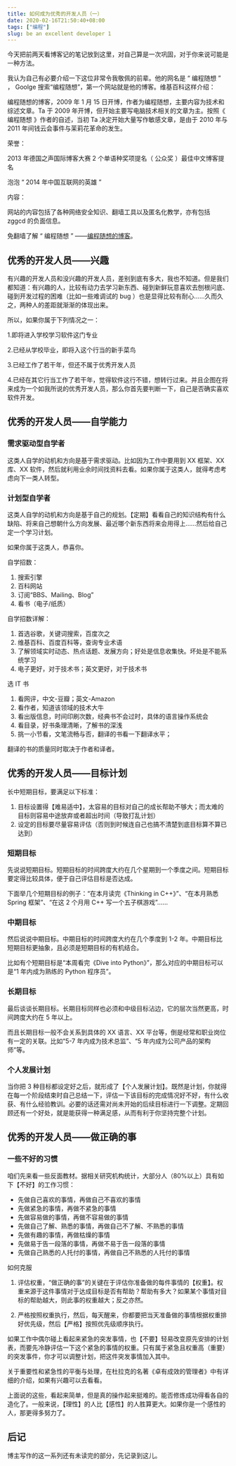 ```yaml
---
title: 如何成为优秀的开发人员（一）
date: 2020-02-16T21:50:40+08:00
tags: ["编程"]
slug: be an excellent developer 1
---
```


今天把前两天看博客记的笔记放到这里，对自己算是一次巩固，对于你来说可能是一种方法。

我认为自己有必要介绍一下这位非常令我敬佩的前辈。他的网名是 “ 编程随想 ” ， Goolge 搜索“编程随想”，第一个网站就是他的博客。维基百科这样介绍：

编程随想的博客，2009 年 1 月 15 日开博，作者为编程随想，主要内容为技术和综述文章。Ta 于 2009 年开博，但开始主要写电脑技术相关的文章为主。按照《 编程随想 》作者的自述，当初 Ta 决定开始大量写作敏感文章，是由于 2010 年与 2011 年间钱云会事件与茉莉花革命的发生。

荣誉：

2013 年德国之声国际博客大赛 2 个单语种奖项提名（ 公众奖 ）最佳中文博客提名

泡泡 “ 2014 年中国互联网的英雄 ”

内容：

网站的内容包括了各种网络安全知识、翻墙工具以及匿名化教学，亦有包括 zggcd 的负面信息。

免翻墙了解 “ 编程随想 ” ——[编程随想的博客](http://www.chezaiyi.cn/psychology/320523.html)。

## 优秀的开发人员——兴趣

有兴趣的开发人员和没兴趣的开发人员，差别到底有多大，我也不知道。但是我们都知道：有兴趣的人，比较有动力去学习新东西、碰到新鲜玩意喜欢去刨根问底、碰到开发过程的困难（比如一些难调试的 bug ）也是显得比较有耐心……久而久之，两种人的差距就渐渐的体现出来。

所以，如果你属于下列情况之一：

1.即将进入学校学习软件这门专业

2.已经从学校毕业，即将入这个行当的新手菜鸟

3.已经工作了若干年，但还不属于优秀开发人员

4.已经在其它行当工作了若干年，觉得软件这行不错，想转行过来。并且企图在将来成为一个如我所说的优秀开发人员，那么你首先要判断一下，自己是否确实喜欢软件开发。

## 优秀的开发人员——自学能力

### 需求驱动型自学者

这类人自学的动机和方向是基于需求驱动。比如因为工作中要用到 XX 框架、XX 库、XX 软件，然后就利用业余时间找资料去看。如果你属于这类人，就得考虑考虑向下一类人转型。

### 计划型自学者

这类人自学的动机和方向是基于自己的规划。【定期】看看自己的知识结构有什么缺陷、将来自己想朝什么方向发展、最近哪个新东西将来会用得上……然后给自己定一个学习计划。

如果你属于这类人，恭喜你。

自学招数：

1. 搜索引擎
2. 百科网站
3. 订阅“BBS、Mailing、Blog”
4. 看书（电子/纸质）

自学招数详解：

1. 首选谷歌，关键词搜索，百度次之
2. 维基百科、百度百科等，查询专业术语
3. 了解领域实时动态、热点话题、发展方向；好处是信息收集快。坏处是不能系统学习
4. 电子更好，对于技术书；英文更好，对于技术书

选 IT 书

1. 看网评，中文-豆瓣；英文-Amazon
2. 看作者，知道该领域的技术大牛
3. 看出版信息，时间印刷次数，经典书不会过时，具体的语言操作系统会
4. 看目录，好书条理清晰，了解书的深浅
5. 挑一小节看，文笔流畅与否，翻译的书看一下翻译水平；

翻译的书的质量同时取决于作者和译者。

## 优秀的开发人员——目标计划

长中短期目标，要满足以下标准：

1. 目标设置得【难易适中】，太容易的目标对自己的成长帮助不够大；而太难的目标则容易中途放弃或者超出时间（导致打乱计划）
2. 设定的目标要尽量容易评估（否则到时候连自己也搞不清楚到底目标算不算已达到）

### 短期目标

先说说短期目标。短期目标的时间跨度大约在几个星期到一个季度之间。短期目标要定得比较具体，便于自己评估目标是否达成。

下面举几个短期目标的例子：“在本月读完《Thinking in C++》”、“在本月熟悉 Spring 框架”、“在这 2 个月用 C++ 写一个五子棋游戏”……

### 中期目标

然后说说中期目标。中期目标的时间跨度大约在几个季度到 1-2 年。中期目标比短期目标更抽象，且必须是短期目标的有机结合。

比如有个短期目标是“本周看完《Dive into Python》”，那么对应的中期目标可以是“1 年内成为熟练的 Python 程序员”。

### 长期目标

最后谈谈长期目标。长期目标同样也必须和中级目标沾边，它的层次当然更高，时间跨度大约在 5 年以上。

而且长期目标一般不会关系到具体的 XX 语言、XX 平台等，倒是经常和职业岗位有一定的关联。比如“5-7 年内成为技术总监”、“5 年内成为公司产品的架构师”等。

### 个人发展计划

当你把 3 种目标都设定好之后，就形成了【个人发展计划】。既然是计划，你就得在每一个阶段结束时自己总结一下，评估一下该目标的完成情况好不好，有什么收获、有什么经验教训。必要的话还需对尚未开始的后续目标进行一下调整。定期回顾还有一个好处，就是能获得一种满足感，从而有利于你坚持完整个计划。

## 优秀的开发人员——做正确的事

### 一些不好的习惯

咱们先来看一些反面教材。据相关研究机构统计，大部分人（80%以上）具有如下【不好】的工作习惯：

- 先做自己喜欢的事情，再做自己不喜欢的事情
- 先做紧急的事情，再做不紧急的事情
- 先做容易做的事情，再做不容易做的事情
- 先做自己了解、熟悉的事情，再做自己不了解、不熟悉的事情
- 先做有趣的事情，再做枯燥的事情
- 先做易于告一段落的事情，再做不易于告一段落的事情
- 先做自己熟悉的人托付的事情，再做自己不熟悉的人托付的事情

如何克服

1. 评估权重，“做正确的事”的关键在于评估你准备做的每件事情的【权重】。权重来源于这件事情对于达成目标是否有帮助？帮助有多大？如果某个事情对目标的帮助越大，则此事的权重越大；反之亦然。

2. 严格按照权重执行，然后，每天醒来，你都要把当天准备做的事情根据权重排好优先级，然后【严格】按照优先级顺序执行。

如果工作中偶尔碰上看起来紧急的突发事情，也【不要】轻易改变原先安排的计划表，而要先冷静评估一下这个紧急的事情的权重。只有属于紧急且权重高（重要）的突发事件，你才可以调整计划，把这件突发事情加入其中。

关于重要性和紧急性的平衡与处理，在杜拉克的名著《卓有成效的管理者》中有详细的介绍，如果有兴趣可以去看看。

上面说的这些，看起来简单，但是真的操作起来挺难的。能否修炼成功得看各自的造化了。一般来说，【理性】的人比【感性】的人胜算更大。如果你是一个感性的人，那更得多努力了。

## 后记

博主写作的这一系列还有未读完的部分，先记录到这儿。
